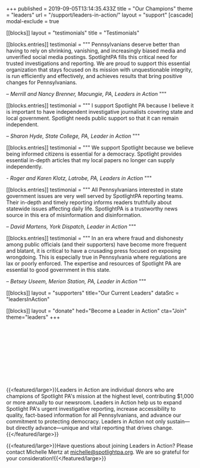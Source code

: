 +++
published = 2019-09-05T13:14:35.433Z
title = "Our Champions"
theme = "leaders"
url = "/support/leaders-in-action/"
layout = "support"
[cascade]
modal-exclude = true

[[blocks]]
layout = "testimonials"
title = "Testimonials"

[[blocks.entries]]
testimonial = """
  Pennsylvanians deserve better than having to rely on shrinking, vanishing, and increasingly biased media and unverified social media postings.  SpotlightPA fills this critical need for trusted investigations and reporting.  We are proud to support this essential organization that stays focused on its mission with unquestionable integrity, is run efficiently and effectively, and achieves results that bring positive changes for Pennsylvanians. 
  
  *– Merrill and Nancy Brenner, Macungie, PA, Leaders in Action* 
"""

[[blocks.entries]]
testimonial = """
  I support Spotlight PA because I believe it is important to have independent investigative journalists covering state and local government. Spotlight needs public support so that it can remain independent. 
  
  *– Sharon Hyde, State College, PA, Leader in Action*
"""

[[blocks.entries]]
testimonial = """
  We support Spotlight because we believe being informed citizens is essential for a democracy. Spotlight provides essential in-depth articles that my local papers no longer can supply independently. 
  
  *- Roger and Karen Klotz, Latrobe, PA, Leaders in Action*
"""

[[blocks.entries]]
testimonial = """
  All Pennsylvanians interested in state government issues are very well served by SpotlightPA reporting teams. Their in-depth and timely reporting informs readers truthfully about statewide issues affecting daily life. SpotlightPA is a trustworthy news source in this era of misinformation and disinformation. 
  
  *– David Martens, York Dispatch, Leader in Action*
  """

[[blocks.entries]]
testimonial = """
  In an era where fraud and dishonesty among public officials (and their supporters) have become more frequent and blatant, it is critical to have a crusading press focused on exposing wrongdoing. This is especially true in Pennsylvania where regulations are lax or poorly enforced. The expertise and resources of Spotlight PA are essential to good government in this state.
  
  *– Betsey Useem, Merion Station, PA, Leader in Action*
"""

[[blocks]]
    layout = "supporters"
    title="Our Current Leaders"
    dataSrc = "leadersInAction"

[[blocks]]
    layout = "donate"
    hed="Become a Leader in Action"
    cta="Join"
    theme="leaders"
+++

<svg class="float-right -mt-6 lg:-mr-16 mb-2 ml-1 md:ml-2 md:h-52">
  <use href="#leaders-in-action" />
</svg>

{{<featured/large>}}Leaders in Action are individual donors who are champions of Spotlight PA's mission at the highest level, contributing $1,000 or more annually to our newsroom. Leaders in Action help us to expand Spotlight PA's urgent investigative reporting, increase accessibility to quality, fact-based information for all Pennsylvanians, and advance our commitment to protecting democracy. Leaders in Action not only sustain—but directly advance—unique and vital reporting that drives change.{{</featured/large>}}

{{<featured/large>}}Have questions about joining Leaders in Action? Please contact Michelle Mertz at <a href="mailto:michelle@spotlightpa.org">michelle@spotlightpa.org</a>. We are so grateful for your consideration!{{</featured/large>}}